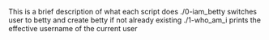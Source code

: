 This is a brief description of what each script does
./0-iam_betty switches user to betty and create betty if not already existing
./1-who_am_i prints the effective username of the current user
